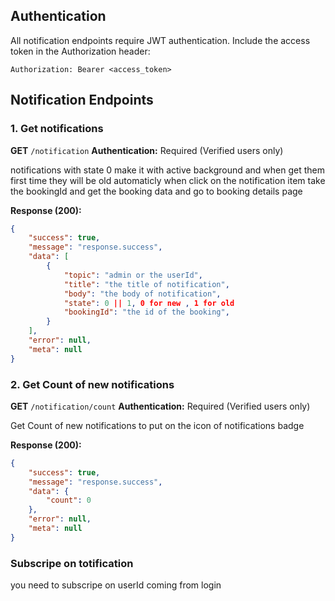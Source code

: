 
## Authentication
All notification endpoints require JWT authentication. Include the access token in the Authorization header:
```
Authorization: Bearer <access_token>
```

## Notification Endpoints

### 1. Get notifications
**GET** `/notification`
**Authentication:** Required (Verified users only)

notifications with state 0 make it with active background and when get them first time they will be old automaticly 
when click on the notification item take the bookingId and get the booking data and go to booking details page

**Response (200):**
```json
{
    "success": true,
    "message": "response.success",
    "data": [
        {
            "topic": "admin or the userId",
            "title": "the title of notification",
            "body": "the body of notification",
            "state": 0 || 1, 0 for new , 1 for old
            "bookingId": "the id of the booking",
        }
    ],
    "error": null,
    "meta": null
}
```

### 2. Get Count of new notifications


**GET** `/notification/count`
**Authentication:** Required (Verified users only)

Get Count of new notifications to put on the icon of notifications badge

**Response (200):**
```json
{
    "success": true,
    "message": "response.success",
    "data": {
        "count": 0
    },
    "error": null,
    "meta": null
}
```



### Subscripe on totification

you need to subscripe on userId coming from login